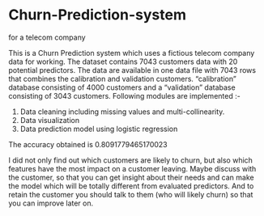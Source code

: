 # Churn-Prediction-system
for a telecom company

This is a Churn Prediction system which uses a fictious telecom company data for working. The dataset contains 7043 customers data with 20 potential predictors. The data are available in one data file with 7043 rows that combines the calibration and validation customers. “calibration” database consisting of 4000 customers and a “validation” database consisting of 3043 customers.
Following modules are implemented :-
1. Data cleaning including missing values and multi-collinearity.
2. Data visualization
3. Data prediction model using logistic regression

The accuracy obtained is 0.8091779465170023

I did not only find out which customers are likely to churn, but also which features have the most impact on a customer leaving. Maybe discuss with the customer, so that you can get insight about their needs and can make the model which will be totally different from evaluated predictors. And to retain the customer you should talk to them (who will likely churn) so that you can improve later on.
